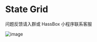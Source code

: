 # State Grid

问题反馈请入群或 HassBox 小程序联系客服

![image](https://github.com/user-attachments/assets/4f6d3d54-0948-4e44-8465-e3751e846b40)
